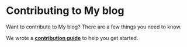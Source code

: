 # Contributing to My blog

Want to contribute to My blog? There are a few things you need to know.  

We wrote a **[contribution guide](_blank)** to help you get started.
